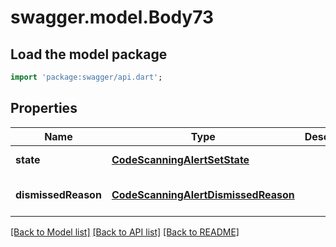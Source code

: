 # swagger.model.Body73

## Load the model package
```dart
import 'package:swagger/api.dart';
```

## Properties
Name | Type | Description | Notes
------------ | ------------- | ------------- | -------------
**state** | [**CodeScanningAlertSetState**](CodeScanningAlertSetState.md) |  | [default to null]
**dismissedReason** | [**CodeScanningAlertDismissedReason**](CodeScanningAlertDismissedReason.md) |  | [optional] [default to null]

[[Back to Model list]](../README.md#documentation-for-models) [[Back to API list]](../README.md#documentation-for-api-endpoints) [[Back to README]](../README.md)


